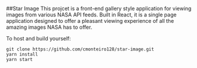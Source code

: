 ##Star Image
This projcet is a front-end gallery style application for viewing images from various NASA API feeds. Built in React, it is a single page application designed to offer a pleasant viewing experience of all the amazing images NASA has to offer.

To host and build yourself:
```
git clone https://github.com/cmonteiro128/star-image.git
yarn install
yarn start
```